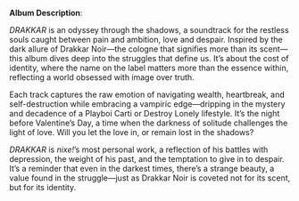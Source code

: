 **Album Description**:  

*DRAKKAR* is an odyssey through the shadows, a soundtrack for the restless souls caught between pain and ambition, love and despair. Inspired by the dark allure of Drakkar Noir—the cologne that signifies more than its scent—this album dives deep into the struggles that define us. It’s about the cost of identity, where the name on the label matters more than the essence within, reflecting a world obsessed with image over truth.  

Each track captures the raw emotion of navigating wealth, heartbreak, and self-destruction while embracing a vampiric edge—dripping in the mystery and decadence of a Playboi Carti or Destroy Lonely lifestyle. It’s the night before Valentine’s Day, a time when the darkness of solitude challenges the light of love. Will you let the love in, or remain lost in the shadows?  

*DRAKKAR* is *nixe!*’s most personal work, a reflection of his battles with depression, the weight of his past, and the temptation to give in to despair. It’s a reminder that even in the darkest times, there’s a strange beauty, a value found in the struggle—just as Drakkar Noir is coveted not for its scent, but for its identity.  
